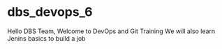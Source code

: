# dbs_devops_6

Hello DBS Team, Welcome to DevOps and Git Training
We will also learn Jenins basics to build a job
